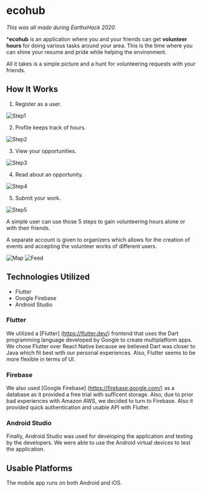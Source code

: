 # ecohub

_This was all made during EarthxHack 2020._

***ecohub** is an application where you and your friends can get **volunteer hours**
for doing various tasks around your area. This is the time where you can shine your
resume and pride while helping the environment.

All it takes is a simple picture and a hunt for volunteering requests with your friends.

## How It Works

1. Register as a user.

![Step1](/images/step1.png)

2. Profile keeps track of hours.

![Step2](/images/step2.png)

3. View your opportunities.

![Step3](/images/step3.png)

4. Read about an opportunity.

![Step4](/images/step4.png)

5. Submit your work.

![Step5](/images/step5.png)

A simple user can use those 5 steps to gain volunteering hours alone or with their
friends.

A separate account is given to organizers which allows for the creation of events
and accepting the volunteer works of different users.

![Map](/images/map.png)
![Feed](/images/feed.png)

## Technologies Utilized

 * Flutter
 * Google Firebase
 * Android Studio

### Flutter
We utilized a [Flutter] (https://flutter.dev/) frontend that uses the Dart programming language developed by
Google to create multiplatform apps. We chose Flutter over React Native because we believed
Dart was closer to Java which fit best with our personal experiences. Also, Flutter seems to be
more flexible in terms of UI.

### Firebase
We also used [Google Firebase] (https://firebase.google.com/) as a database as it provided a free
trial with sufficent storage. Also, due to prior bad experiences with Amazon AWS, we decided to turn
to Firebase. Also it provided quick authentication and usable API with Flutter.

### Android Studio
Finally, Android Studio was used for developing the application and testing by the developers. We
were able to use the Android virtual devices to test the application.

## Usable Platforms

The mobile app runs on both Android and iOS.
